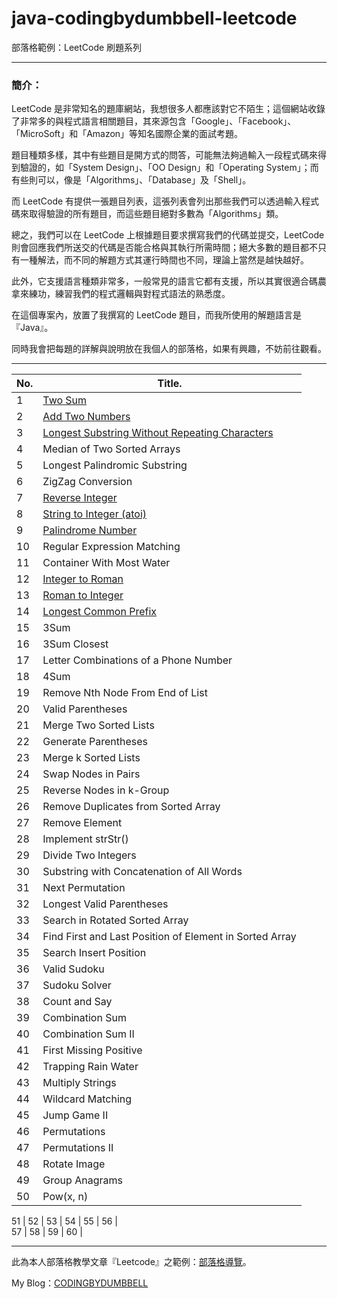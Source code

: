 # java-codingbydumbbell-leetcode
部落格範例：LeetCode 刷題系列
<br />

***

<h3>簡介：</h3>

LeetCode 是非常知名的題庫網站，我想很多人都應該對它不陌生；這個網站收錄了非常多的與程式語言相關題目，其來源包含「Google」、「Facebook」、「MicroSoft」和「Amazon」等知名國際企業的面試考題。

題目種類多樣，其中有些題目是開方式的問答，可能無法夠過輸入一段程式碼來得到驗證的，如「System Design」、「OO Design」和「Operating System」；而有些則可以，像是「Algorithms」、「Database」及「Shell」。

而 LeetCode 有提供一張題目列表，這張列表會列出那些我們可以透過輸入程式碼來取得驗證的所有題目，而這些題目絕對多數為「Algorithms」類。

總之，我們可以在 LeetCode 上根據題目要求撰寫我們的代碼並提交，LeetCode 則會回應我們所送交的代碼是否能合格與其執行所需時間；絕大多數的題目都不只有一種解法，而不同的解題方式其運行時間也不同，理論上當然是越快越好。

此外，它支援語言種類非常多，一般常見的語言它都有支援，所以其實很適合碼農拿來練功，練習我們的程式邏輯與對程式語法的熟悉度。

在這個專案內，放置了我撰寫的 LeetCode 題目，而我所使用的解題語言是『Java』。

同時我會把每題的詳解與說明放在我個人的部落格，如果有興趣，不妨前往觀看。

***

No.     |Title. 
--------|----------------------
1       |[Two Sum](https://codingbydumbbell.blogspot.com/2019/01/leetcode-1-two-sum.html)
2	      |[Add Two Numbers](https://codingbydumbbell.blogspot.com/2019/01/leetcode-2-add-two-numbers.html)
3	      |[Longest Substring Without Repeating Characters](https://codingbydumbbell.blogspot.com/2019/01/leetcode-3-longest-substring-without.html)
4	      |Median of Two Sorted Arrays
5	      |Longest Palindromic Substring
6	      |ZigZag Conversion
7	      |[Reverse Integer](https://codingbydumbbell.blogspot.com/2019/01/leetcode-7-reverse-integer.html)
8	      |[String to Integer (atoi)](https://codingbydumbbell.blogspot.com/2019/02/leetcode-8-string-to-integer-atoi.html)
9       |[Palindrome Number](https://codingbydumbbell.blogspot.com/2019/01/leetcode-9-palindrome-number_11.html)
10      |Regular Expression Matching
11      |Container With Most Water
12      |[Integer to Roman](https://codingbydumbbell.blogspot.com/2019/03/leetcode-12-integer-to-roman.html)
13      |[Roman to Integer](https://codingbydumbbell.blogspot.com/2019/03/leetcode-13-roman-to-integer.html)
14      |[Longest Common Prefix](https://codingbydumbbell.blogspot.com/2019/02/leetcode-14-longest-common-prefix.html)
15      |3Sum    
16      |3Sum Closest    
17      |Letter Combinations of a Phone Number    
18      |4Sum   
19      |Remove Nth Node From End of List    
20      |Valid Parentheses    
21      |Merge Two Sorted Lists    
22      |Generate Parentheses    
23      |Merge k Sorted Lists    	
24      |Swap Nodes in Pairs    	
25      |Reverse Nodes in k-Group    
26      |Remove Duplicates from Sorted Array    
27      |Remove Element    
28      |Implement strStr()    
29      |Divide Two Integers    
30      |Substring with Concatenation of All Words    
31      |Next Permutation    	
32      |Longest Valid Parentheses    
33      |Search in Rotated Sorted Array    
34      |Find First and Last Position of Element in Sorted Array   
35      |Search Insert Position    
36      |Valid Sudoku    
37      |Sudoku Solver    
38      |Count and Say    
39      |Combination Sum    
40      |Combination Sum II    
41      |First Missing Positive    
42      |Trapping Rain Water    
43      |Multiply Strings    
44      |Wildcard Matching    
45      |Jump Game II    
46      |Permutations    
47      |Permutations II    
48      |Rotate Image    
49      |Group Anagrams    
50      |Pow(x, n)    
  
51      |
52      |
53      |
54      |
55      |
56      |    
57      |
58      |
59      |
60      |

***

此為本人部落格教學文章『Leetcode』之範例：[部落格導覽](https://codingbydumbbell.blogspot.com/2019/01/blog-post.html)。

My Blog：[CODINGBYDUMBBELL](https://codingbydumbbell.blogspot.com/)
